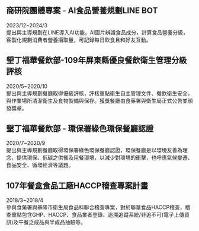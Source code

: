 ## 商研院團體專案 - AI食品營養規劃LINE BOT  
2023/12~2024/3  
提出與主導規劃在LINE導入AI功能，AI圖片辨識食品成分，計算食品營養分級，客製化規劃消費者營養攝取量，可記錄每日飲食且和好友互動。  

  
## 墾丁福華餐飲部-109年屏東縣優良餐飲衛生管理分級評核  
2020/5~2020/10  
提出與主導規劃餐廳取得優級評核，評核重點衛生自主管理文件、餐飲衛生安全，與作業場所清潔衛生及食物製備與保存。獲獎餐廳由食藥署與衛生局正式公告並頒發獎章。  

  
## 墾丁福華餐飲部 - 環保署綠色環保餐廳認證
2020/7~2020/9  
提出與主導規劃餐廳取得環保署綠色環保餐廳認證，環保餐廳是以環境友善為理念，提供環保、低碳之供餐及用餐環境，以減少對環境的衝擊，也呼應氣候變遷、食品安全、循環經濟等議題。

  
## 107年餐盒食品工廠HACCP稽查專案計畫
2018/3~2018/4  
參與食藥署與基隆市衛生局食品科聯合稽查專案，對於聯華食品HACCP稽查，稽查重點包含GHP、HACCP、食品業者登錄、追溯追蹤系統/非追不可(電子上傳資訊)及午餐之成品與半成品抽驗等。
